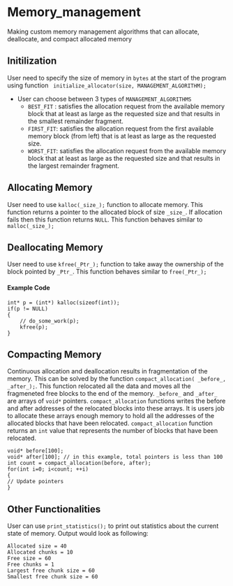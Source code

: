 # Memory_management
Making custom memory management algorithms that can allocate, deallocate, and compact allocated memory

## Initilization 
User need to specify the size of memory in `bytes` at the start of the program using function ``` initialize_allocator(size, MANAGEMENT_ALGORITHM);```
* User can choose between 3 types of `MANAGEMENT_ALGORITHMS`
    * `BEST_FIT` : satisfies the allocation request from the available memory block that at least as large as the requested size and that results in the smallest remainder fragment.
    * `FIRST_FIT`: satisfies the allocation request from the first available memory block (from left) that is at least as large as the requested size.
    * `WORST_FIT`: satisfies the allocation request from the available memory block that at least as large as the requested size and that results in the largest remainder fragment.

## Allocating Memory
User need to use `kalloc(_size_);` function to allocate memory. This function returns a pointer to the allocated block of size `_size_`. If allocation fails then this function returns `NULL`. This function behaves similar to `malloc(_size_);`

## Deallocating Memory
User need to use `kfree(_Ptr_);` function to take away the ownership of the block pointed by `_Ptr_`.  This function behaves similar to `free(_Ptr_);`

#### Example Code 
```
int* p = (int*) kalloc(sizeof(int));
if(p != NULL) 
{
    // do_some_work(p);
    kfree(p);
}
```
## Compacting Memory
Continuous allocation and deallocation results in fragmentation of the memory. This can be solved by the function `compact_allocation( _before_, _after_);`. This function relocated all the data and moves all the fragmeneted free blocks to the end of the memory. `_before_` and `_after_` are arrays of `void*` pointers. `compact_allocation` functions writes the before and after addresses of the relocated blocks into these arrays. It is users job to allocate these arrays enough memory to hold all the addresses of the allocated blocks that have been relocated. `compact_allocation` function returns an `int` value that represents the number of blocks that have been relocated.
```
void* before[100];
void* after[100]; // in this example, total pointers is less than 100
int count = compact_allocation(before, after);
for(int i=0; i<count; ++i) 
{
// Update pointers
}
```

## Other Functionalities
User can use `print_statistics();` to print out statistics about the current state of memory. Output would look as following:
```
Allocated size = 40
Allocated chunks = 10
Free size = 60
Free chunks = 1
Largest free chunk size = 60
Smallest free chunk size = 60
```
